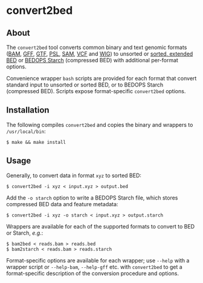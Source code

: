 convert2bed
===========

About
-----

The `convert2bed` tool converts common binary and text genomic formats ([BAM](http://samtools.github.io/hts-specs/SAMv1.pdf), [GFF](http://www.sequenceontology.org/gff3.shtml), [GTF](http://mblab.wustl.edu/GTF22.html), [PSL](http://genome.ucsc.edu/FAQ/FAQformat.html#format2), [SAM](http://samtools.github.io/hts-specs/SAMv1.pdf), [VCF](http://samtools.github.io/hts-specs/VCFv4.2.pdf) and [WIG](http://genome.ucsc.edu/goldenpath/help/wiggle.html)) to unsorted or [sorted, extended BED](http://bedops.readthedocs.org/en/latest/content/reference/file-management/sorting/sort-bed.html) or [BEDOPS Starch](http://bedops.readthedocs.org/en/latest/content/reference/file-management/compression/starch.html) (compressed BED) with additional per-format options. 

Convenience wrapper `bash` scripts are provided for each format that convert standard input to unsorted or sorted BED, or to BEDOPS Starch (compressed BED). Scripts expose format-specific ``convert2bed`` options.

Installation
------------

The following compiles `convert2bed` and copies the binary and wrappers to `/usr/local/bin`:

    $ make && make install

Usage
-----

Generally, to convert data in format `xyz` to sorted BED:

    $ convert2bed -i xyz < input.xyz > output.bed

Add the `-o starch` option to write a BEDOPS Starch file, which stores compressed BED data and feature metadata:

    $ convert2bed -i xyz -o starch < input.xyz > output.starch

Wrappers are available for each of the supported formats to convert to BED or Starch, *e.g.*:

    $ bam2bed < reads.bam > reads.bed
    $ bam2starch < reads.bam > reads.starch

Format-specific options are available for each wrapper; use `--help` with a wrapper script or `--help-bam`, `--help-gff` etc. with `convert2bed` to get a format-specific description of the conversion procedure and options.